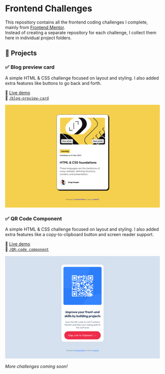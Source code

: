 # Frontend Challenges

This repository contains all the frontend coding challenges I complete, mainly from [Frontend Mentor](https://www.frontendmentor.io/).  
Instead of creating a separate repository for each challenge, I collect them here in individual project folders.



## 📁 Projects

### ✅ Blog preview card

A simple HTML & CSS challenge focused on layout and styling. I also added extra features like buttons to go back and forth.

🔗 [Live demo](https://mdohr07.github.io/Frontend-Challenges/blog-preview-card/)  
📂 [`/blog-preview-card`]([QR-code%20component/](https://github.com/mdohr07/Frontend-Challenges/tree/main/blog-preview-card))

![Screenshot of Blog Preview Card](https://github.com/mdohr07/Frontend-Challenges/raw/main/blog-preview-card/screenshot.png)

### ✅ QR Code Component

A simple HTML & CSS challenge focused on layout and styling. I also added extra features like a copy-to-clipboard button and screen reader support.

🔗 [Live demo](https://mdohr07.github.io/Frontend-Challenges/QR-code%20component/)  
📂 [`/QR-code component`](QR-code%20component/)

![Screenshot of QR Code Component](QR-code%20component/images/Screenshot%202025-04-29.png)



_More challenges coming soon!_
